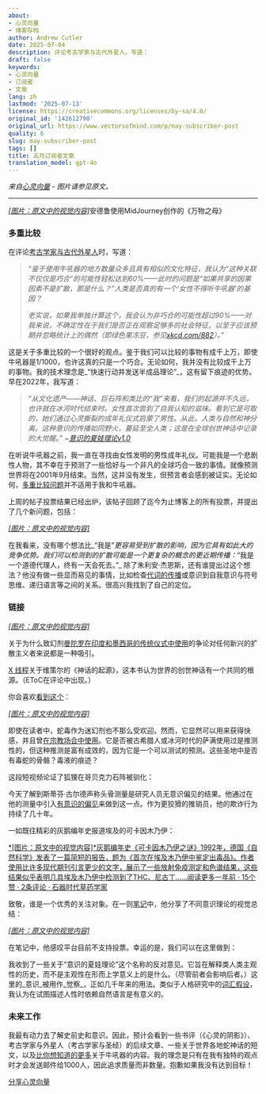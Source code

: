 ```yaml
---
about:
- 心灵向量
- 博客存档
author: Andrew Cutler
date: 2025-07-04
description: 评论考古学家与古代外星人，写道：
draft: false
keywords:
- 心灵向量
- 订阅者
- 文章
lang: zh
lastmod: '2025-07-13'
license: https://creativecommons.org/licenses/by-sa/4.0/
original_id: '142612790'
original_url: https://www.vectorsofmind.com/p/may-subscriber-post
quality: 6
slug: may-subscriber-post
tags: []
title: 五月订阅者文章
translation_model: gpt-4o
---
```


*来自[心灵向量](https://www.vectorsofmind.com/p/may-subscriber-post) - 图片请参见原文。*

---

[*[图片：原文中的视觉内容]*](https://substackcdn.com/image/fetch/$s_!xuOP!,f_auto,q_auto:good,fl_progressive:steep/https%3A%2F%2Fsubstack-post-media.s3.amazonaws.com%2Fpublic%2Fimages%2Faef0f7bb-4c41-4aca-b498-38a654d50a22_2048x2048.png)安德鲁使用MidJourney创作的《万物之母》

### 多重比较

在评论[考古学家与古代外星人](https://www.vectorsofmind.com/p/archeologists-vs-ancient-aliens)时，写道：

> _“鉴于使用牛吼器的地方数量众多且具有相似的文化特征，我认为“这种关联不仅仅是巧合”的可能性轻松达到60%——此时的问题是“如果共享的因果因素不是扩散，那是什么？”人类是否真的有一个‘女性不得听牛吼器’的基因？_
> 
> _老实说，如果我单独计算这个，我会认为非巧合的可能性超过90%——对我来说，不确定性在于我们是否正在观察足够多的社会特征，以至于应该预期并忽略统计上的偶然（即绿色果冻豆，参见[xkcd.com/882](http://xkcd.com/882)）。”_

这是关于多重比较的一个很好的观点。鉴于我们可以比较的事物有成千上万，即使牛吼器是1/1000，也许这真的只是一个巧合。无论如何，我并没有比较成千上万的事物。我的技术理念是_“快速行动并发送半成品理论”_，这有留下痕迹的优势。早在2022年，我写道：

> _“从文化遗产——神话、巨石阵和类比的“我”来看，我们的起源并不久远，也许就在冰河时代结束时。女性首次尝到了自我认知的滋味。看到它是可取的，她们通过心灵撕裂的成年礼仪式启蒙了男性。从此，人类与自然和神分离。这种意识的传播如同野火，蔓延至全人类；这是在全球创世神话中记录的大觉醒。” ~[意识的夏娃理论v1.0](https://www.vectorsofmind.com/p/the-eve-theory-of-consciousness)_

在听说牛吼器之前，我一直在寻找由女性发明的男性成年礼仪。可能我是一个悲剧性人物，其不幸在于预测了一些恰好与一个非凡的全球巧合一致的事情。就像预测世界将在2001年9月结束。当然，这并没有发生，但预言者会感到被证实。无论如何，[多重比较问题](https://en.wikipedia.org/wiki/Multiple_comparisons_problem)并不适用于我和牛吼器。

上周的帖子投票结果已经出炉，该帖子回顾了迄今为止博客上的所有投票，并提出了几个新问题，包括：

[*[图片：原文中的视觉内容]*](https://substackcdn.com/image/fetch/$s_!YYq_!,f_auto,q_auto:good,fl_progressive:steep/https%3A%2F%2Fsubstack-post-media.s3.amazonaws.com%2Fpublic%2Fimages%2F092a248f-d4d2-4c15-8e91-3688ee5ee06c_610x500.png)

在我看来，没有哪个想法比_“我是”_更容易受到扩散的影响，因为它具有如此大的竞争优势。我们可以检测到的扩散可能是一个更复杂的概念的更近期传播：_“我是一个道德代理人，终有一天会死去。”_ 除了朱利安·杰恩斯，还有谁提出过这个想法？他没有做一些显而易见的事情，比如检查[代词的传播](https://www.vectorsofmind.com/p/the-unreasonable-effectiveness-of)或意识到自我意识与符号思维、递归语言等之间的关系。很高兴我找到了自己的定位。

### 链接

[*[图片：原文中的视觉内容]*](https://substackcdn.com/image/fetch/$s_!95Qh!,f_auto,q_auto:good,fl_progressive:steep/https%3A%2F%2Fsubstack-post-media.s3.amazonaws.com%2Fpublic%2Fimages%2F95174c6a-d1fa-43d9-9f5d-dd0b08a38e1d_1344x896.png)

关于为什么致幻剂[曼陀罗在印度和墨西哥的传统仪式中使用](https://en.wikipedia.org/wiki/Datura_metel#Introduction_to_India_and_Africa)的争论对任何新兴的扩散主义者来说都是一种吸引。

[X 线程](https://twitter.com/_anantashesha/status/1776680715892989983)关于维策尔的《神话的起源》，这本书认为世界的创世神话有一个共同的根源。（EToC在评论中出现。）

你会喜欢[看到这个](https://www.indiatoday.in/india/story/youtuber-elvish-yadav-detained-in-noida-in-snake-venom-at-rave-case-2516007-2024-03-17)：

[*[图片：原文中的视觉内容]*](https://substackcdn.com/image/fetch/$s_!ppMy!,f_auto,q_auto:good,fl_progressive:steep/https%3A%2F%2Fsubstack-post-media.s3.amazonaws.com%2Fpublic%2Fimages%2Fe0297198-a967-446b-88d0-86391c6c8f9c_706x700.png)

即使在读者中，蛇毒作为迷幻剂也不那么受欢迎。然而，它显然可以用来获得快感，并且曾[在宗教场合中使用](https://www.youtube.com/watch?v=iyoL8tjB_hc)。它是否被古希腊人或冰河时代的萨满使用过是推测性的，但这种推测是富有成效的，因为它是一个可以测试的预测。这些圣地中是否有毒蛇的骨骼？毒液的痕迹？

这段短视频论证了狐狸在哥贝克力石阵被驯化：

今天了解到斯蒂芬·古尔德声称头骨测量是研究人员无意识偏见的结果。他通过在他的测量中引入[有意识的偏见](https://sociobiology.wordpress.com/2012/03/17/scientific-error-scientific-fraud-why-did-gould-claim-morton-mismeasured-skulls/)来做到这一点。作为更狡猾的推销员，他的欺诈行为持续了几十年。

一如既往精彩的灰鹅编年史报道埃及的可卡因木乃伊：

[*[图片：原文中的视觉内容]*灰鹅编年史《可卡因木乃伊之谜》1992年，德国《自然科学》发表了一篇简短的报告，题为《首次在埃及木乃伊中鉴定出毒品》。作者使用比许多现代期刊引言更少的文字，展示了一些放射免疫测定和色谱结果，这些结果似乎表明几具埃及木乃伊中检测到了THC、尼古丁……阅读更多一年前 · 15个赞 · 2条评论 · 石器时代草药学家](https://www.stoneageherbalist.com/p/the-mystery-of-the-cocaine-mummies?utm_source=substack&utm_campaign=post_embed&utm_medium=web)

致敬，谁是一个优秀的关注对象。在一则[笔记](https://substack.com/@stetson/note/c-51639308)中，他分享了不同意识理论的视觉总结：

[*[图片：原文中的视觉内容]*](https://substackcdn.com/image/fetch/$s_!XVO2!,f_auto,q_auto:good,fl_progressive:steep/https%3A%2F%2Fsubstack-post-media.s3.amazonaws.com%2Fpublic%2Fimages%2F26d44c6a-120a-4312-9879-9ba682c3c335_600x975.png)

在笔记中，他感叹平台目前不支持投票。幸运的是，我们可以在这里做到：

我收到了一些关于“意识的夏娃理论”这个名称的反对意见。它旨在解释类人类主观性的历史，而不是主观性在形而上学意义上的是什么。（尽管前者会影响后者。）这里的_意识_被用作_觉察_，正如几千年来的用法。类似于人格研究中的[词汇假设](https://en.wikipedia.org/wiki/Lexical_hypothesis)，我认为在试图描述人性时依赖自然语言是有意义的。

### 未来工作

我最有动力去了解史前史和意识。因此，预计会看到一些书评（《心灵的阴影》）、考古学家与外星人（考古学家与圣经）的后续文章、一些关于世界各地蛇神话的短文，以及[比你想知道的更多](https://slatestarcodex.com/tag/much-more-than-you-wanted-to-know/)关于牛吼器的内容。我的理念是只有在我有独特的观点时才会发送邮件给1000人，因此追求质量而非数量。抱歉如果我没有达到目标！

[分享心灵向量](https://www.vectorsofmind.com/?utm_source=substack&utm_medium=email&utm_content=share&action=share)